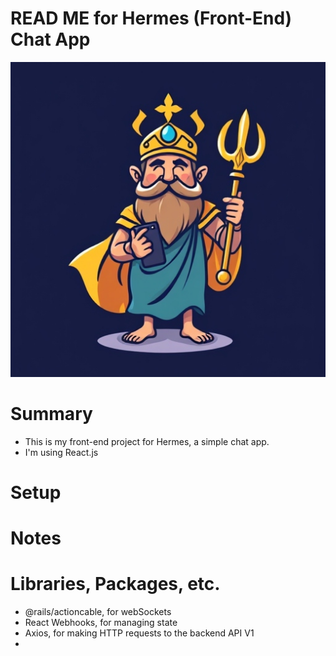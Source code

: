 # READ ME for Hermes (Front-End) Chat App
![My Image](public/hermes-logo.jpeg)

# Summary
 - This is my front-end project for Hermes, a simple chat app.
 - I'm using React.js

# Setup

# Notes

# Libraries, Packages, etc.
- @rails/actioncable, for webSockets
- React Webhooks, for managing state
- Axios, for making HTTP requests to the backend API V1
- 